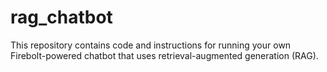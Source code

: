 # rag_chatbot
This repository contains code and instructions for running your own Firebolt-powered chatbot that uses retrieval-augmented generation (RAG).
